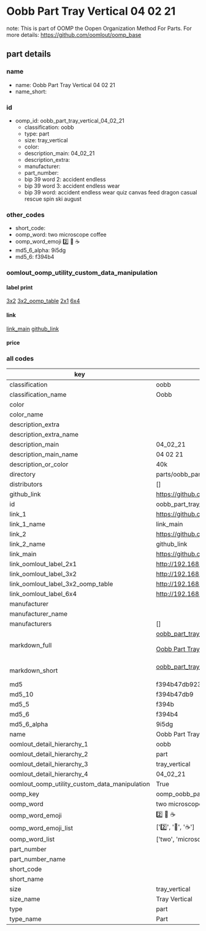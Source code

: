 # Oobb Part Tray Vertical 04 02 21  

note: This is part of OOMP the Oopen Organization Method For Parts. For more details: https://github.com/oomlout/oomp_base

##  part details





### name
* name: Oobb Part Tray Vertical 04 02 21
* name_short: 
### id
* oomp_id: oobb_part_tray_vertical_04_02_21
  * classification: oobb
  * type: part
  * size: tray_vertical
  * color: 
  * description_main: 04_02_21
  * description_extra: 
  * manufacturer: 
  * part_number: 
  * bip 39 word 2: accident endless
  * bip 39 word 3: accident endless wear
  * bip 39 word: accident endless wear quiz canvas feed dragon casual rescue spin ski august

### other_codes
* short_code: 
* oomp_word: two microscope coffee
* oomp_word_emoji :two: :microscope: :coffee:
* md5_6_alpha: 9i5dg
* md5_6: f394b4






### oomlout_oomp_utility_custom_data_manipulation
#### label print
[3x2](http://192.168.1.245:1112/?label=oomp%209i5dg)
[3x2_oomp_table](http://192.168.1.107:1112/?label=oomp%209i5dg)
[2x1](http://192.168.1.242:1112/?label=oomp%209i5dg)
[6x4](http://192.168.1.55:1112/?label=oomp%209i5dg)    

#### link

[link_main](https://github.com/oomlout/oomlout_oomp_current_version_messy/tree/main/parts/oobb_part_tray_vertical_04_02_21) [github_link](https://github.com/oomlout/oomlout_oomp_part_src/tree/main/parts/oobb_part_tray_vertical_04_02_21)                             

#### price







### all codes 
| key | value |  
| --- | --- |  
| classification | oobb |  
| classification_name | Oobb |  
| color |  |  
| color_name |  |  
| description_extra |  |  
| description_extra_name |  |  
| description_main | 04_02_21 |  
| description_main_name | 04 02 21 |  
| description_or_color | 40k |  
| directory | parts/oobb_part_tray_vertical_04_02_21 |  
| distributors | [] |  
| github_link | https://github.com/oomlout/oomlout_oomp_part_src/tree/main/parts/oobb_part_tray_vertical_04_02_21 |  
| id | oobb_part_tray_vertical_04_02_21 |  
| link_1 | https://github.com/oomlout/oomlout_oomp_current_version_messy/tree/main/parts/oobb_part_tray_vertical_04_02_21 |  
| link_1_name | link_main |  
| link_2 | https://github.com/oomlout/oomlout_oomp_part_src/tree/main/parts/oobb_part_tray_vertical_04_02_21 |  
| link_2_name | github_link |  
| link_main | https://github.com/oomlout/oomlout_oomp_current_version_messy/tree/main/parts/oobb_part_tray_vertical_04_02_21 |  
| link_oomlout_label_2x1 | http://192.168.1.242:1112/?label=oomp%209i5dg |  
| link_oomlout_label_3x2 | http://192.168.1.245:1112/?label=oomp%209i5dg |  
| link_oomlout_label_3x2_oomp_table | http://192.168.1.107:1112/?label=oomp%209i5dg |  
| link_oomlout_label_6x4 | http://192.168.1.55:1112/?label=oomp%209i5dg |  
| manufacturer |  |  
| manufacturer_name |  |  
| manufacturers | [] |  
| markdown_full | [oobb_part_tray_vertical_04_02_21](https://github.com/oomlout/oomlout_oomp_current_version_messy/tree/main/parts/oobb_part_tray_vertical_04_02_21)<br>[](https://github.com/oomlout/oomlout_oomp_current_version_messy/tree/main/parts/oobb_part_tray_vertical_04_02_21)<br>[Oobb Part Tray Vertical 04 02 21](https://github.com/oomlout/oomlout_oomp_current_version_messy/tree/main/parts/oobb_part_tray_vertical_04_02_21)<br><br> |  
| markdown_short | [oobb_part_tray_vertical_04_02_21](https://github.com/oomlout/oomlout_oomp_current_version_messy/tree/main/parts/oobb_part_tray_vertical_04_02_21)<br><br> |  
| md5 | f394b47db923a8415290dafff0d2680b |  
| md5_10 | f394b47db9 |  
| md5_5 | f394b |  
| md5_6 | f394b4 |  
| md5_6_alpha | 9i5dg |  
| name | Oobb Part Tray Vertical 04 02 21 |  
| oomlout_detail_hierarchy_1 | oobb |  
| oomlout_detail_hierarchy_2 | part |  
| oomlout_detail_hierarchy_3 | tray_vertical |  
| oomlout_detail_hierarchy_4 | 04_02_21 |  
| oomlout_oomp_utility_custom_data_manipulation | True |  
| oomp_key | oomp_oobb_part_tray_vertical_04_02_21 |  
| oomp_word | two microscope coffee |  
| oomp_word_emoji | :two: :microscope: :coffee: |  
| oomp_word_emoji_list | [':two:', ':microscope:', ':coffee:'] |  
| oomp_word_list | ['two', 'microscope', 'coffee'] |  
| part_number |  |  
| part_number_name |  |  
| short_code |  |  
| short_name |  |  
| size | tray_vertical |  
| size_name | Tray Vertical |  
| type | part |  
| type_name | Part |  
